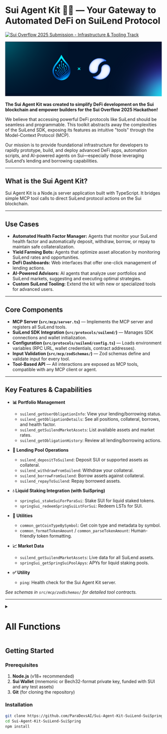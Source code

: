 # Sui Agent Kit 🤖🌊 — Your Gateway to Automated DeFi on SuiLend Protocol

[![Sui Overflow 2025 Submission - Infrastructure & Tooling Track](https://img.shields.io/badge/Sui_Overflow_2025-Infra_&_Tooling-blue?style=for-the-badge)](https://overflowportal.sui.io/)

<img src="/public/banner.png" />

**The Sui Agent Kit was created to simplify DeFi development on the Sui blockchain and empower builders for the Sui Overflow 2025 Hackathon!**

We believe that accessing powerful DeFi protocols like SuiLend should be seamless and programmable. This toolkit abstracts away the complexities of the SuiLend SDK, exposing its features as intuitive "tools" through the Model-Context Protocol (MCP).

Our mission is to provide foundational infrastructure for developers to rapidly prototype, build, and deploy advanced DeFi apps, automation scripts, and AI-powered agents on Sui—especially those leveraging SuiLend’s lending and borrowing capabilities.

---

## What is the Sui Agent Kit?

Sui Agent Kit is a Node.js server application built with TypeScript. It bridges simple MCP tool calls to direct SuiLend protocol actions on the Sui blockchain.

---

## Use Cases

- **Automated Health Factor Manager:** Agents that monitor your SuiLend health factor and automatically deposit, withdraw, borrow, or repay to maintain safe collateralization.
- **Yield Farming Bots:** Agents that optimize asset allocation by monitoring SuiLend rates and opportunities.
- **DeFi Dashboards:** Web interfaces that offer one-click management of lending actions.
- **AI-Powered Advisors:** AI agents that analyze user portfolios and SuiLend markets, suggesting and executing optimal strategies.
- **Custom SuiLend Tooling:** Extend the kit with new or specialized tools for advanced users.

---

## Core Components

- **MCP Server (`src/mcp/server.ts`)** — Implements the MCP server and registers all SuiLend tools.
- **SuiLend SDK Integration (`src/protocols/suilend/`)** — Manages SDK connections and wallet initialization.
- **Configuration (`src/protocols/suilend/config.ts`)** — Loads environment variables (RPC URL, wallet credentials, contract addresses).
- **Input Validation (`src/mcp/zodSchemas/`)** — Zod schemas define and validate input for every tool.
- **Tool-Based API** — All interactions are exposed as MCP tools, compatible with any MCP client or agent.

---

## Key Features & Capabilities

- **📊 Portfolio Management**
  - `suilend_getUserObligationInfo`: View your lending/borrowing status.
  - `suilend_getObligationDetails`: See all positions, collateral, borrows, and health factor.
  - `suilend_getSuilendMarketAssets`: List available assets and market rates.
  - `suilend_getObligationHistory`: Review all lending/borrowing actions.

- **🌊 Lending Pool Operations**
  - `suilend_depositToSuilend`: Deposit SUI or supported assets as collateral.
  - `suilend_withdrawFromSuilend`: Withdraw your collateral.
  - `suilend_borrowFromSuilend`: Borrow assets against collateral.
  - `suilend_repayToSuilend`: Repay borrowed assets.

- **💧 Liquid Staking Integration (with SuiSpring)**
  - `springSui_stakeSuiForParaSui`: Stake SUI for liquid staked tokens.
  - `springSui_redeemSpringSuiLstForSui`: Redeem LSTs for SUI.

- **💱 Utilities**
  - `common_getCoinTypeBySymbol`: Get coin type and metadata by symbol.
  - `common_formatTokenAmount` / `common_parseTokenAmount`: Human-friendly token formatting.

- **📈 Market Data**
  - `suilend_getSuilendMarketAssets`: Live data for all SuiLend assets.
  - `springSui_getSpringSuiPoolApys`: APYs for liquid staking pools.

- **✅ Utility**
  - `ping`: Health check for the Sui Agent Kit server.

*See schemas in `src/mcp/zodSchemas/` for detailed tool contracts.*

---

<details>
<summary><h1>All Functions </h1></summary>

<ul>
  <li>
    <strong>bigNumberReplacer</strong> (<code>src/mcp/mcpUtils.ts</code>)<br>
    Converts BigNumber and bigint instances to strings for JSON serialization in outputs.
  </li>
  <li>
    <strong>createTextOutput</strong> (<code>src/mcp/mcpUtils.ts</code>)<br>
    Wraps data in an MCP-friendly text output structure for consistent responses.
  </li>
  <li>
    <strong>createErrorOutput</strong> (<code>src/mcp/mcpUtils.ts</code>)<br>
    Creates a standard error output for MCP tools, including error details.
  </li>
  <li>
    <strong>handleFormatTokenAmount</strong> (<code>src/mcp/toolHandlers/commonHandlers.ts</code>)<br>
    Formats a raw token amount to a human-readable string using token decimals.
  </li>
  <li>
    <strong>handleParseTokenAmount</strong> (<code>src/mcp/toolHandlers/commonHandlers.ts</code>)<br>
    Converts a formatted token amount back to its raw value for contracts.
  </li>
  <li>
    <strong>handleShortenAddress</strong> (<code>src/mcp/toolHandlers/commonHandlers.ts</code>)<br>
    Shortens a Sui address or object ID for concise display (e.g., <code>0x123...abc</code>).
  </li>
  <li>
    <strong>handleGetCoinTypeBySymbol</strong> (<code>src/mcp/toolHandlers/commonHandlers.ts</code>)<br>
    Fetches the technical <code>coinType</code> and metadata for a given token symbol and network.
  </li>
  <li>
    <strong>handleGetSuiBalance</strong> (<code>src/mcp/toolHandlers/mystenSuiHandlers.ts</code>)<br>
    Gets the SUI token balance for the active wallet on a chosen network.
  </li>
  <li>
    <strong>handleGetTokenMetadata</strong> (<code>src/mcp/toolHandlers/mystenSuiHandlers.ts</code>)<br>
    Fetches metadata (name, symbol, decimals, etc.) for a specified Sui token.
  </li>
  <li>
    <strong>handleGetUserTokenBalance</strong> (<code>src/mcp/toolHandlers/mystenSuiHandlers.ts</code>)<br>
    Gets the balance of a specific token for the active user wallet.
  </li>
  <li>
    <strong>handleRepayToSuilend</strong> (<code>src/mcp/toolHandlers/suilendHandlers.ts</code>)<br>
    Handles repayment transactions to the Suilend protocol, ensuring wallet and parameter checks.
  </li>
  <li>
    <strong>main</strong> (<code>src/mcp/server.ts</code>)<br>
    Entry point for the MCP server: initializes wallet, client manager, and registers tools.
  </li>
  <li>
    <strong>registerMcpTools</strong> (<code>src/mcp/server.ts</code>)<br>
    Registers all MCP tools (functions) with the server for external calls.
  </li>
  <li>
    <strong>InternalSdkClientManager</strong> (<code>src/mcp/internalSdkClientManager.ts</code>)<br>
    Class managing SDK client instances and tracks the active user wallet for protocol calls.<br>
    <ul>
      <li><code>setActiveUserWallet</code> – Sets the active wallet.</li>
      <li><code>getActiveUserWallet</code> – Gets the current wallet.</li>
      <li><code>getActiveUserAddress</code> – Returns the address of the active wallet.</li>
      <li><code>getSuiClientInstance</code> – Returns a SuiClient for the specified network.</li>
      <li><code>getSpringSuiLstClientInstance</code> – Gets a Spring SUI LST client instance.</li>
      <li><code>getSteammSdkInstance</code> – Gets a Steamm SDK instance for a network.</li>
      <li><code>getSuilendSdkInstance</code> – Gets a Suilend SDK instance for a market/network.</li>
    </ul>
  </li>
</ul>

<p><em>Note: Only the first 10-15 results are shown. For a complete list, review the code in <code>src/mcp/</code> and related handler directories.</em></p>
</details>

## Getting Started

### Prerequisites

1. **Node.js** (v18+ recommended)
2. **Sui Wallet** (mnemonic or Bech32-format private key, funded with SUI and any test assets)
3. **Git** (for cloning the repository)

### Installation

```bash
git clone https://github.com/ParaDevsAI/Sui-Agent-Kit-SuiLend-SuiSpring.git
cd Sui-Agent-Kit-SuiLend-SuiSpring
npm install
